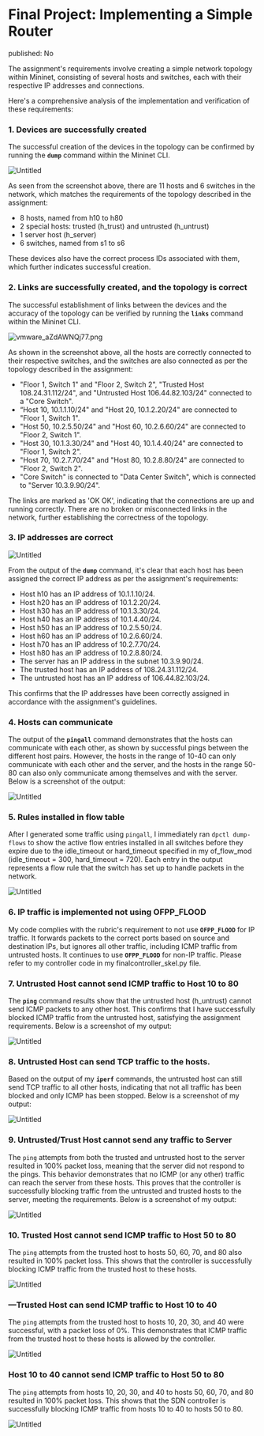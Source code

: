 # Final Project: Implementing a Simple Router

published: No

The assignment's requirements involve creating a simple network topology within Mininet, consisting of several hosts and switches, each with their respective IP addresses and connections. 

Here's a comprehensive analysis of the implementation and verification of these requirements:

### 1. Devices are successfully created

The successful creation of the devices in the topology can be confirmed by running the **`dump`** command within the Mininet CLI. 

![Untitled](Final%20Project%20Implementing%20a%20Simple%20Router%20bf7f3c3006f3429d9b05112fc6358745/Untitled.png)

As seen from the screenshot above, there are 11 hosts and 6 switches in the network, which matches the requirements of the topology described in the assignment:

- 8 hosts, named from h10 to h80
- 2 special hosts: trusted (h_trust) and untrusted (h_untrust)
- 1 server host (h_server)
- 6 switches, named from s1 to s6

These devices also have the correct process IDs associated with them, which further indicates successful creation.

### 2. Links are successfully created, and the topology is correct

The successful establishment of links between the devices and the accuracy of the topology can be verified by running the **`links`** command within the Mininet CLI. 

![vmware_aZdAWNQj77.png](Final%20Project%20Implementing%20a%20Simple%20Router%20bf7f3c3006f3429d9b05112fc6358745/vmware_aZdAWNQj77.png)

As shown in the screenshot above, all the hosts are correctly connected to their respective switches, and the switches are also connected as per the topology described in the assignment:

- "Floor 1, Switch 1" and "Floor 2, Switch 2", "Trusted Host 108.24.31.112/24", and "Untrusted Host 106.44.82.103/24" connected to a "Core Switch".
- “Host 10, 10.1.1.10/24" and "Host 20, 10.1.2.20/24" are connected to "Floor 1, Switch 1".
- "Host 50, 10.2.5.50/24" and "Host 60, 10.2.6.60/24" are connected to "Floor 2, Switch 1".
- "Host 30, 10.1.3.30/24" and "Host 40, 10.1.4.40/24" are connected to "Floor 1, Switch 2".
- "Host 70, 10.2.7.70/24" and "Host 80, 10.2.8.80/24" are connected to "Floor 2, Switch 2".
- "Core Switch" is connected to "Data Center Switch", which is connected to "Server 10.3.9.90/24".

The links are marked as 'OK OK', indicating that the connections are up and running correctly. There are no broken or misconnected links in the network, further establishing the correctness of the topology.

### 3. IP addresses are correct

![Untitled](Final%20Project%20Implementing%20a%20Simple%20Router%20bf7f3c3006f3429d9b05112fc6358745/Untitled.png)

From the output of the **`dump`** command, it's clear that each host has been assigned the correct IP address as per the assignment's requirements:

- Host h10 has an IP address of 10.1.1.10/24.
- Host h20 has an IP address of 10.1.2.20/24.
- Host h30 has an IP address of 10.1.3.30/24.
- Host h40 has an IP address of 10.1.4.40/24.
- Host h50 has an IP address of 10.2.5.50/24.
- Host h60 has an IP address of 10.2.6.60/24.
- Host h70 has an IP address of 10.2.7.70/24.
- Host h80 has an IP address of 10.2.8.80/24.
- The server has an IP address in the subnet 10.3.9.90/24.
- The trusted host has an IP address of 108.24.31.112/24.
- The untrusted host has an IP address of 106.44.82.103/24.

This confirms that the IP addresses have been correctly assigned in accordance with the assignment's guidelines.

### 4. Hosts can communicate

The output of the **`pingall`** command demonstrates that the hosts can communicate with each other, as shown by successful pings between the different host pairs. However, the hosts in the range of 10-40 can only communicate with each other and the server, and the hosts in the range 50-80 can also only communicate among themselves and with the server. Below is a screenshot of the output:

![Untitled](Final%20Project%20Implementing%20a%20Simple%20Router%20bf7f3c3006f3429d9b05112fc6358745/Untitled%201.png)

### 5. Rules installed in flow table

After I generated some traffic using `pingall`, I immediately ran `dpctl dump-flows` to show the active flow entries installed in all switches before they expire due to the idle_timeout or hard_timeout specified in my of_flow_mod (idle_timeout = 300, hard_timeout = 720). Each entry in the output represents a flow rule that the switch has set up to handle packets in the network.

![Untitled](Final%20Project%20Implementing%20a%20Simple%20Router%20bf7f3c3006f3429d9b05112fc6358745/Untitled%202.png)

### 6. IP traffic is implemented not using OFPP_FLOOD

My code complies with the rubric's requirement to not use **`OFPP_FLOOD`** for IP traffic. It forwards packets to the correct ports based on source and destination IPs, but ignores all other traffic, including ICMP traffic from untrusted hosts. It continues to use **`OFPP_FLOOD`** for non-IP traffic. Please refer to my controller code in my finalcontroller_skel.py file.

### 7. Untrusted Host cannot send ICMP traffic to Host 10 to 80

The **`ping`** command results show that the untrusted host (h_untrust) cannot send ICMP packets to any other host. This confirms that I have successfully blocked ICMP traffic from the untrusted host, satisfying the assignment requirements. Below is a screenshot of my output:

![Untitled](Final%20Project%20Implementing%20a%20Simple%20Router%20bf7f3c3006f3429d9b05112fc6358745/Untitled%203.png)

### 8. Untrusted Host can send TCP traffic to the hosts.

Based on the output of my **`iperf`** commands, the untrusted host can still send TCP traffic to all other hosts, indicating that not all traffic has been blocked and only ICMP has been stopped. Below is a screenshot of my output:

![Untitled](Final%20Project%20Implementing%20a%20Simple%20Router%20bf7f3c3006f3429d9b05112fc6358745/Untitled%204.png)

### 9. Untrusted/Trust Host cannot send any traffic to Server

The `ping` attempts from both the trusted and untrusted host to the server resulted in 100% packet loss, meaning that the server did not respond to the pings. This behavior demonstrates that no ICMP (or any other) traffic can reach the server from these hosts. This proves that the controller is successfully blocking traffic from the untrusted and trusted hosts to the server, meeting the requirements. Below is a screenshot of my output:

![Untitled](Final%20Project%20Implementing%20a%20Simple%20Router%20bf7f3c3006f3429d9b05112fc6358745/Untitled%205.png)

### 10. Trusted Host cannot send ICMP traffic to Host 50 to 80

The `ping` attempts from the trusted host to hosts 50, 60, 70, and 80 also resulted in 100% packet loss. This shows that the controller is successfully blocking ICMP traffic from the trusted host to these hosts.

![Untitled](Final%20Project%20Implementing%20a%20Simple%20Router%20bf7f3c3006f3429d9b05112fc6358745/Untitled%206.png)

### —Trusted Host can send ICMP traffic to Host 10 to 40

The `ping` attempts from the trusted host to hosts 10, 20, 30, and 40 were successful, with a packet loss of 0%. This demonstrates that ICMP traffic from the trusted host to these hosts is allowed by the controller.

![Untitled](Final%20Project%20Implementing%20a%20Simple%20Router%20bf7f3c3006f3429d9b05112fc6358745/Untitled%207.png)

### Host 10 to 40 cannot send ICMP traffic to Host 50 to 80

The `ping` attempts from hosts 10, 20, 30, and 40 to hosts 50, 60, 70, and 80 resulted in 100% packet loss. This shows that the SDN controller is successfully blocking ICMP traffic from hosts 10 to 40 to hosts 50 to 80.

![Untitled](Final%20Project%20Implementing%20a%20Simple%20Router%20bf7f3c3006f3429d9b05112fc6358745/Untitled%208.png)